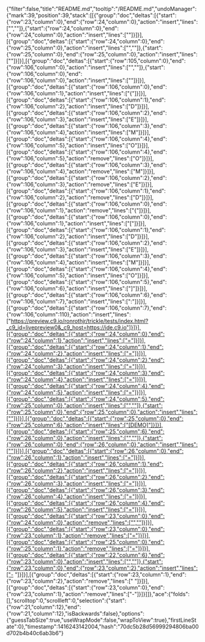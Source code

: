{"filter":false,"title":"README.md","tooltip":"/README.md","undoManager":{"mark":39,"position":39,"stack":[[{"group":"doc","deltas":[{"start":{"row":23,"column":0},"end":{"row":24,"column":0},"action":"insert","lines":["",""]},{"start":{"row":24,"column":0},"end":{"row":24,"column":0},"action":"insert","lines":[""]}]}],[{"group":"doc","deltas":[{"start":{"row":24,"column":0},"end":{"row":25,"column":0},"action":"insert","lines":["",""]},{"start":{"row":25,"column":0},"end":{"row":25,"column":0},"action":"insert","lines":[""]}]}],[{"group":"doc","deltas":[{"start":{"row":105,"column":0},"end":{"row":106,"column":0},"action":"insert","lines":["",""]},{"start":{"row":106,"column":0},"end":{"row":106,"column":0},"action":"insert","lines":[""]}]}],[{"group":"doc","deltas":[{"start":{"row":106,"column":0},"end":{"row":106,"column":1},"action":"insert","lines":["{"]}]}],[{"group":"doc","deltas":[{"start":{"row":106,"column":1},"end":{"row":106,"column":2},"action":"insert","lines":["D"]}]}],[{"group":"doc","deltas":[{"start":{"row":106,"column":2},"end":{"row":106,"column":3},"action":"insert","lines":["E"]}]}],[{"group":"doc","deltas":[{"start":{"row":106,"column":3},"end":{"row":106,"column":4},"action":"insert","lines":["M"]}]}],[{"group":"doc","deltas":[{"start":{"row":106,"column":4},"end":{"row":106,"column":5},"action":"insert","lines":["O"]}]}],[{"group":"doc","deltas":[{"start":{"row":106,"column":4},"end":{"row":106,"column":5},"action":"remove","lines":["O"]}]}],[{"group":"doc","deltas":[{"start":{"row":106,"column":3},"end":{"row":106,"column":4},"action":"remove","lines":["M"]}]}],[{"group":"doc","deltas":[{"start":{"row":106,"column":2},"end":{"row":106,"column":3},"action":"remove","lines":["E"]}]}],[{"group":"doc","deltas":[{"start":{"row":106,"column":1},"end":{"row":106,"column":2},"action":"remove","lines":["D"]}]}],[{"group":"doc","deltas":[{"start":{"row":106,"column":0},"end":{"row":106,"column":1},"action":"remove","lines":["{"]}]}],[{"group":"doc","deltas":[{"start":{"row":106,"column":0},"end":{"row":106,"column":1},"action":"insert","lines":["["]}]}],[{"group":"doc","deltas":[{"start":{"row":106,"column":1},"end":{"row":106,"column":2},"action":"insert","lines":["D"]}]}],[{"group":"doc","deltas":[{"start":{"row":106,"column":2},"end":{"row":106,"column":3},"action":"insert","lines":["E"]}]}],[{"group":"doc","deltas":[{"start":{"row":106,"column":3},"end":{"row":106,"column":4},"action":"insert","lines":["M"]}]}],[{"group":"doc","deltas":[{"start":{"row":106,"column":4},"end":{"row":106,"column":5},"action":"insert","lines":["O"]}]}],[{"group":"doc","deltas":[{"start":{"row":106,"column":5},"end":{"row":106,"column":6},"action":"insert","lines":["]"]}]}],[{"group":"doc","deltas":[{"start":{"row":106,"column":6},"end":{"row":106,"column":7},"action":"insert","lines":[":"]}]}],[{"group":"doc","deltas":[{"start":{"row":106,"column":7},"end":{"row":106,"column":110},"action":"insert","lines":["https://preview.c9.io/ronrothjr/trickle/tests/index.html?_c9_id=livepreview0&_c9_host=https://ide.c9.io"]}]}],[{"group":"doc","deltas":[{"start":{"row":24,"column":0},"end":{"row":24,"column":1},"action":"insert","lines":["="]}]}],[{"group":"doc","deltas":[{"start":{"row":24,"column":1},"end":{"row":24,"column":2},"action":"insert","lines":["="]}]}],[{"group":"doc","deltas":[{"start":{"row":24,"column":2},"end":{"row":24,"column":3},"action":"insert","lines":["="]}]}],[{"group":"doc","deltas":[{"start":{"row":24,"column":3},"end":{"row":24,"column":4},"action":"insert","lines":["="]}]}],[{"group":"doc","deltas":[{"start":{"row":24,"column":4},"end":{"row":24,"column":5},"action":"insert","lines":["="]}]}],[{"group":"doc","deltas":[{"start":{"row":24,"column":5},"end":{"row":25,"column":0},"action":"insert","lines":["",""]},{"start":{"row":25,"column":0},"end":{"row":25,"column":0},"action":"insert","lines":[""]}]}],[{"group":"doc","deltas":[{"start":{"row":25,"column":0},"end":{"row":25,"column":6},"action":"insert","lines":["[DEMO]"]}]}],[{"group":"doc","deltas":[{"start":{"row":25,"column":6},"end":{"row":26,"column":0},"action":"insert","lines":["",""]},{"start":{"row":26,"column":0},"end":{"row":26,"column":0},"action":"insert","lines":[""]}]}],[{"group":"doc","deltas":[{"start":{"row":26,"column":0},"end":{"row":26,"column":1},"action":"insert","lines":["="]}]}],[{"group":"doc","deltas":[{"start":{"row":26,"column":1},"end":{"row":26,"column":2},"action":"insert","lines":["="]}]}],[{"group":"doc","deltas":[{"start":{"row":26,"column":2},"end":{"row":26,"column":3},"action":"insert","lines":["="]}]}],[{"group":"doc","deltas":[{"start":{"row":26,"column":3},"end":{"row":26,"column":4},"action":"insert","lines":["="]}]}],[{"group":"doc","deltas":[{"start":{"row":26,"column":4},"end":{"row":26,"column":5},"action":"insert","lines":["="]}]}],[{"group":"doc","deltas":[{"start":{"row":23,"column":0},"end":{"row":24,"column":0},"action":"remove","lines":["",""]}]}],[{"group":"doc","deltas":[{"start":{"row":23,"column":0},"end":{"row":23,"column":1},"action":"remove","lines":["="]}]}],[{"group":"doc","deltas":[{"start":{"row":25,"column":0},"end":{"row":25,"column":1},"action":"remove","lines":["="]}]}],[{"group":"doc","deltas":[{"start":{"row":22,"column":6},"end":{"row":23,"column":0},"action":"insert","lines":["",""]},{"start":{"row":23,"column":0},"end":{"row":23,"column":2},"action":"insert","lines":["- "]}]}],[{"group":"doc","deltas":[{"start":{"row":23,"column":1},"end":{"row":23,"column":2},"action":"remove","lines":[" "]}]}],[{"group":"doc","deltas":[{"start":{"row":23,"column":0},"end":{"row":23,"column":1},"action":"remove","lines":["-"]}]}]]},"ace":{"folds":[],"scrolltop":0,"scrollleft":0,"selection":{"start":{"row":21,"column":12},"end":{"row":21,"column":12},"isBackwards":false},"options":{"guessTabSize":true,"useWrapMode":false,"wrapToView":true},"firstLineState":0},"timestamp":1416243142004,"hash":"70dc5b28d56999294806ba00d702b4b40c6ab3b6"}